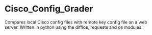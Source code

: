 # Cisco_Config_Grader
Compares local Cisco config files with remote key config file on a web server.
Written in python using the diffios, requests and os modules. 
